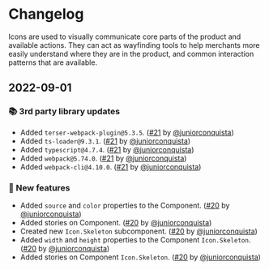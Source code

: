 # Changelog

Icons are used to visually communicate core parts of the product and available actions. They can act as wayfinding tools to help merchants more easily understand where they are in the product, and common interaction patterns that are available.

## 2022-09-01

### 📚 3rd party library updates

- Added `terser-webpack-plugin@5.3.5`. ([#21](https://github.com/TiendaNube/nimbus-design-system/pull/21) by [@juniorconquista](https://github.com/juniorconquista))
- Added `ts-loader@9.3.1`. ([#21](https://github.com/TiendaNube/nimbus-design-system/pull/21) by [@juniorconquista](https://github.com/juniorconquista))
- Added `typescript@4.7.4`. ([#21](https://github.com/TiendaNube/nimbus-design-system/pull/21) by [@juniorconquista](https://github.com/juniorconquista))
- Added `webpack@5.74.0`. ([#21](https://github.com/TiendaNube/nimbus-design-system/pull/21) by [@juniorconquista](https://github.com/juniorconquista))
- Added `webpack-cli@4.10.0`. ([#21](https://github.com/TiendaNube/nimbus-design-system/pull/21) by [@juniorconquista](https://github.com/juniorconquista))

### 🎉 New features

- Added `source` and `color` properties to the Component. ([#20](https://github.com/TiendaNube/nimbus-design-system/pull/20) by [@juniorconquista](https://github.com/juniorconquista))
- Added stories on Component. ([#20](https://github.com/TiendaNube/nimbus-design-system/pull/20) by [@juniorconquista](https://github.com/juniorconquista))
- Created new `Icon.Skeleton` subcomponent. ([#20](https://github.com/TiendaNube/nimbus-design-system/pull/20) by [@juniorconquista](https://github.com/juniorconquista))
- Added `width` and `height` properties to the Component `Icon.Skeleton`. ([#20](https://github.com/TiendaNube/nimbus-design-system/pull/20) by [@juniorconquista](https://github.com/juniorconquista))
- Added stories on Component `Icon.Skeleton`. ([#20](https://github.com/TiendaNube/nimbus-design-system/pull/20) by [@juniorconquista](https://github.com/juniorconquista))

